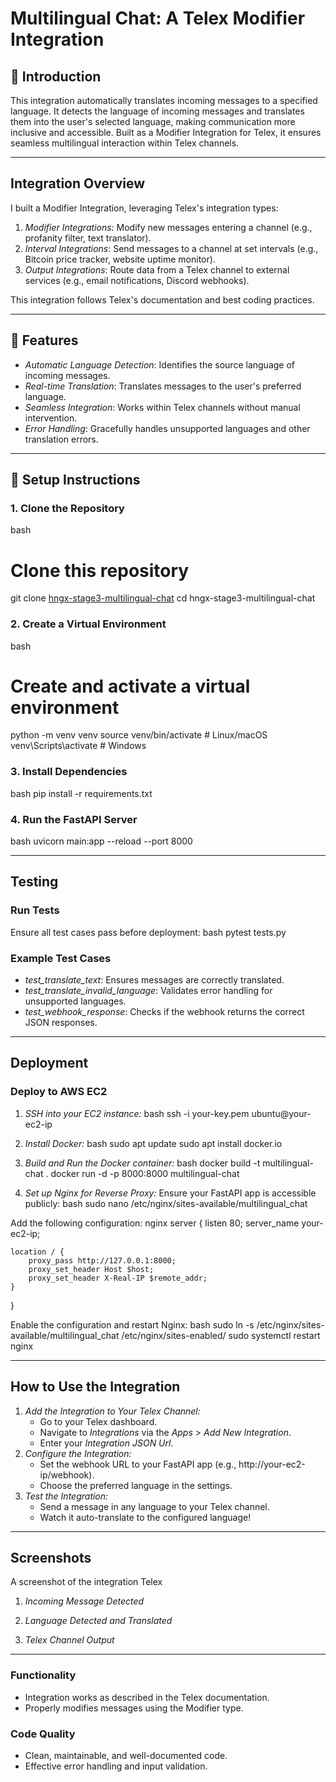 # Multilingual Chat: A Telex Modifier Integration

## 📌 Introduction
This integration automatically translates incoming messages to a specified language. It detects the language of incoming messages and translates them into the user's selected language, making communication more inclusive and accessible. Built as a Modifier Integration for Telex, it ensures seamless multilingual interaction within Telex channels.

---

## Integration Overview
I built a Modifier Integration, leveraging Telex's integration types:

1. *Modifier Integrations*: Modify new messages entering a channel (e.g., profanity filter, text translator).
2. *Interval Integrations*: Send messages to a channel at set intervals (e.g., Bitcoin price tracker, website uptime monitor).
3. *Output Integrations*: Route data from a Telex channel to external services (e.g., email notifications, Discord webhooks).

This integration follows Telex's documentation and best coding practices.

---

## 🚀 Features
- *Automatic Language Detection*: Identifies the source language of incoming messages.
- *Real-time Translation*: Translates messages to the user's preferred language.
- *Seamless Integration*: Works within Telex channels without manual intervention.
- *Error Handling*: Gracefully handles unsupported languages and other translation errors.

---

## 🔧 Setup Instructions

### 1. Clone the Repository
bash
# Clone this repository
git clone [hngx-stage3-multilingual-chat](https://github.com/telexintegrations/hngx-stage3-multilingual-chat.git)
cd hngx-stage3-multilingual-chat


### 2. Create a Virtual Environment
bash
# Create and activate a virtual environment
python -m venv venv
source venv/bin/activate  # Linux/macOS
venv\Scripts\activate     # Windows


### 3. Install Dependencies
bash
pip install -r requirements.txt




### 4. Run the FastAPI Server
bash
uvicorn main:app --reload --port 8000


---

## Testing

### Run Tests
Ensure all test cases pass before deployment:
bash
pytest tests.py


### Example Test Cases
- *test_translate_text*: Ensures messages are correctly translated.
- *test_translate_invalid_language*: Validates error handling for unsupported languages.
- *test_webhook_response*: Checks if the webhook returns the correct JSON responses.

---

## Deployment

### Deploy to AWS EC2
1. *SSH into your EC2 instance:*
bash
ssh -i your-key.pem ubuntu@your-ec2-ip

2. *Install Docker:*
bash
sudo apt update
sudo apt install docker.io

3. *Build and Run the Docker container:*
bash
docker build -t multilingual-chat .
docker run -d -p 8000:8000 multilingual-chat

4. *Set up Nginx for Reverse Proxy:*
Ensure your FastAPI app is accessible publicly:
bash
sudo nano /etc/nginx/sites-available/multilingual_chat

Add the following configuration:
nginx
server {
    listen 80;
    server_name your-ec2-ip;

    location / {
        proxy_pass http://127.0.0.1:8000;
        proxy_set_header Host $host;
        proxy_set_header X-Real-IP $remote_addr;
    }
}

Enable the configuration and restart Nginx:
bash
sudo ln -s /etc/nginx/sites-available/multilingual_chat /etc/nginx/sites-enabled/
sudo systemctl restart nginx


---

## How to Use the Integration

1. *Add the Integration to Your Telex Channel:*
   - Go to your Telex dashboard.
   - Navigate to *Integrations* via the *Apps* > *Add New Integration*.
   - Enter your *Integration JSON Url*.
2. *Configure the Integration:*
   - Set the webhook URL to your FastAPI app (e.g., http://your-ec2-ip/webhook).
   - Choose the preferred language in the settings.
3. *Test the Integration:*
   - Send a message in any language to your Telex channel.
   - Watch it auto-translate to the configured language!

---

## Screenshots

A screenshot of the integration Telex

1. *Incoming Message Detected*



2. *Language Detected and Translated*



3. *Telex Channel Output*

---


### Functionality
- Integration works as described in the Telex documentation.
- Properly modifies messages using the Modifier type.


### Code Quality
- Clean, maintainable, and well-documented code.
- Effective error handling and input validation.

